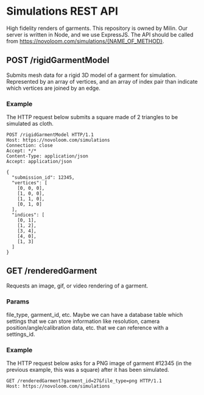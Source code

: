 # Simulations REST API

High fidelity renders of garments. This repository is owned by Milin. Our server is written in Node, and we use ExpressJS. The API should be called from https://novoloom.com/simulations/{NAME_OF_METHOD}.

## POST /rigidGarmentModel
 
Submits mesh data for a rigid 3D model of a garment for simulation. Represented by an array of vertices, and an array of index pair than indicate which vertices are joined by an edge.

### Example 

The HTTP request below submits a square made of 2 triangles to be simulated as cloth.

```
POST /rigidGarmentModel HTTP/1.1
Host: https://novoloom.com/simulations
Connection: close
Accept: */*
Content-Type: application/json
Accept: application/json

{
  "submission_id": 12345,
  "vertices": [
    [0, 0, 0],
    [1, 0, 0],
    [1, 1, 0],
    [0, 1, 0]
  ],
  "indices": [
    [0, 1],
    [1, 2],
    [3, 4],
    [4, 0],
    [1, 3]
  ]
}
```

## GET /renderedGarment
 
Requests an image, gif, or video rendering of a garment.

### Params 

file_type, garment_id, etc. Maybe we can have a database table which settings that we can store information like resolution, camera position/angle/calibration data, etc. that we can reference with a settings_id.

### Example 

The HTTP request below asks for a PNG image of garment #12345 (in the previous example, this was a square) after it has been simulated. 

```
GET /renderedGarment?garment_id=27&file_type=png HTTP/1.1
Host: https://novoloom.com/simulations
```   
